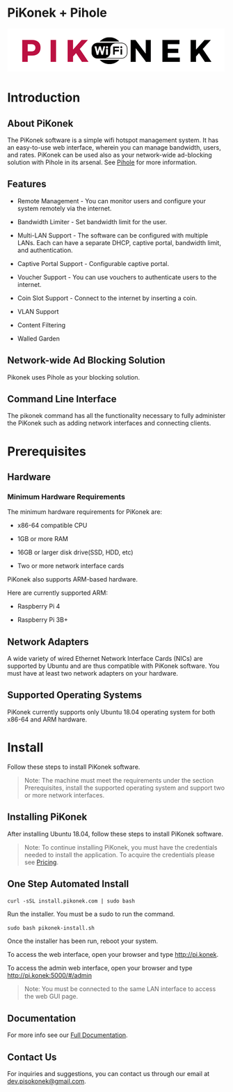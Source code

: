 # PiKonek + Pihole
![pikonek logo](logo.png)
# Introduction
## About PiKonek
The PiKonek software is a simple wifi hotspot management system. It has an easy-to-use web interface, wherein you can manage bandwidth, users, and rates. PiKonek can be used also as your network-wide ad-blocking solution with Pihole in its arsenal. See [Pihole](https://pi-hole.net/) for more information.
​
## Features
- Remote Management - You can monitor users and configure your system remotely via the internet.

- Bandwidth Limiter - Set bandwidth limit for the user.

- Multi-LAN Support - The software can be configured with multiple LANs. Each can have a separate DHCP, captive portal, bandwidth limit, and authentication.

- Captive Portal Support - Configurable captive portal.

- Voucher Support - You can use vouchers to authenticate users to the internet.

- Coin Slot Support - Connect to the internet by inserting a coin.

- VLAN Support

- Content Filtering

- Walled Garden

## Network-wide Ad Blocking Solution
Pikonek uses Pihole as your blocking solution.

## Command Line Interface
The pikonek command has all the functionality necessary to fully administer the PiKonek such as adding network interfaces and connecting clients.

# Prerequisites

## Hardware
### Minimum Hardware Requirements
The minimum hardware requirements for PiKonek are:

- x86-64 compatible CPU

- 1GB or more RAM

- 16GB or larger disk drive(SSD, HDD, etc)

- Two or more network interface cards

PiKonek also supports ARM-based hardware.

Here are currently supported ARM:

- Raspberry Pi 4

- Raspberry Pi 3B+

## Network Adapters
A wide variety of wired Ethernet Network Interface Cards (NICs) are supported by Ubuntu and are thus compatible with PiKonek software. You must have at least two network adapters on your hardware.
​
## Supported Operating Systems
PiKonek currently supports only Ubuntu 18.04 operating system for both x86-64 and ARM hardware.

# Install
Follow these steps to install PiKonek software.

>Note: The machine must meet the requirements under the  section Prerequisites, install the supported operating system and support two or more network interfaces.

## Installing PiKonek
After installing Ubuntu 18.04, follow these steps to install PiKonek software.

>Note: To continue installing PiKonek, you must have the credentials needed to install the application. To acquire the credentials please see [Pricing](https://pikonek.gitbook.io/pikonek/pricing).

## One Step Automated Install

`curl -sSL install.pikonek.com | sudo bash`

Run the installer. You must be a sudo to run the command.

`sudo bash pikonek-install.sh`

Once the installer has been run, reboot your system.

To access the web interface, open your browser and type http://pi.konek.

To access the admin web interface, open your browser and type http://pi.konek:5000/#/admin

>Note: You must be connected to the same LAN interface to access the web GUI page.

## Documentation
For more info see our [Full Documentation](https://pikonek.gitbook.io/pikonek).

## Contact Us
For inquiries and suggestions, you can contact us through our email at dev.pisokonek@gmail.com.
